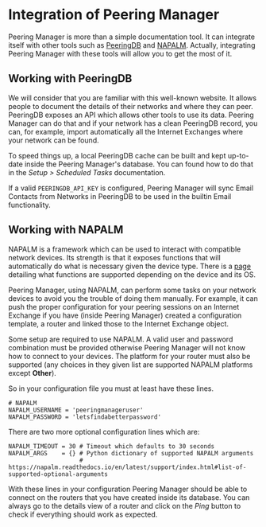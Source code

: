 # Integration of Peering Manager

Peering Manager is more than a simple documentation tool. It can integrate
itself with other tools such as [PeeringDB](https://peeringdb.com/) and
[NAPALM](https://napalm.readthedocs.io/). Actually, integrating Peering Manager
with these tools will allow you to get the most of it.

## Working with PeeringDB

We will consider that you are familiar with this well-known website. It allows
people to document the details of their networks and where they can peer.
PeeringDB exposes an API which allows other tools to use its data. Peering
Manager can do that and if your network has a clean PeeringDB record, you can,
for example, import automatically all the Internet Exchanges where your network
can be found.

To speed things up, a local PeeringDB cache can be built and kept up-to-date
inside the Peering Manager's database. You can found how to do that in the
_Setup > Scheduled Tasks_ documentation.

If a valid `PEERINGDB_API_KEY` is configured, Peering Manager
will sync Email Contacts from Networks in PeeringDB to be used in the builtin Email
functionality.

## Working with NAPALM

NAPALM is a framework which can be used to interact with compatible network
devices. Its strength is that it exposes functions that will automatically do
what is necessary given the device type. There is a
[page](https://napalm.readthedocs.io/en/latest/support/index.html) detailing
what functions are supported depending on the device and its OS.

Peering Manager, using NAPALM, can perform some tasks on your network devices
to avoid you the trouble of doing them manually. For example, it can push the
proper configuration for your peering sessions on an Internet Exchange if you
have (inside Peering Manager) created a configuration template, a router and
linked those to the Internet Exchange object.

Some setup are required to use NAPALM. A valid user and password combination
must be provided otherwise Peering Manager will not know how to connect to your
devices. The platform for your router must also be supported (any choices in they
given list are supported NAPALM platforms except __Other__).

So in your configuration file you must at least have these lines.

```no-highlight
# NAPALM
NAPALM_USERNAME = 'peeringmanageruser'
NAPALM_PASSWORD = 'letsfindabetterpassword'
```

There are two more optional configuration lines which are:
```no-highlight
NAPALM_TIMEOUT = 30 # Timeout which defaults to 30 seconds
NAPALM_ARGS    = {} # Python dictionary of supported NAPALM arguments
                    # https://napalm.readthedocs.io/en/latest/support/index.html#list-of-supported-optional-arguments
```

With these lines in your configuration Peering Manager should be able to
connect on the routers that you have created inside its database. You can
always go to the details view of a router and click on the _Ping_ button to
check if everything should work as expected.
